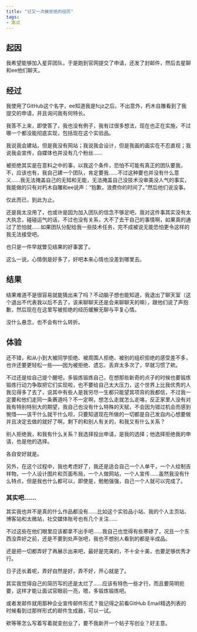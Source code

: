 ```yaml
---
title: "记又一次被拒绝的经历"
tags:
- 面试
---
```


## 起因

我希望能够加入星弈团队，于是跑到官网提交了申请，还发了封邮件，然后去星聊和ee他们聊天。

## 经过

我使用了GitHub这个名字，ee知道我是fcjz之后，不出意外，朽木自雕看到了我提交的申请，并且询问我有何特长。

我答不上来，即使答了，我也没有例子，我有过很多想法，现在也正在实施，不过哪一个都没能彻底实现，包括现在这个实验品。

我说我会建站，但是我没有网站；我说我会设计，但是我画的画实在不忍直视；我说我会宣传，自媒体也并没有几个粉丝……

被拒绝其实是在意料之中的事，以我这个条件，恐怕不可能有真正的团队要我，不，应该也有，我自己建一个团队，肯定要我……不过这种要也并没有什么意义……我无法掩盖自己的无知和无能，无法掩盖自己没技术没审美没人气的事实，我能做的只有对朽木自雕和ee说声：“抱歉，浪费你的时间了。”然后他们说没事。

仅此而已，到此为止。

还是我太没用了，也或许是因为加入团队的信念不够足吧，我对这件事其实没有太大执念，碰碰运气的话，不过也没有关系，大不了去干自己的事情啊，如果真的通过了恐怕就……如果团队分配给我一些技术任务，完不成被说无能恐怕更令这样的我无法接受吧。

也只是一件早就瞥见结果的好事罢了。

这么一说，心情倒是好多了，好吧本来心情也没差到哪里去。

## 结果

结果难道不是很容易就能猜出来了吗？不动脑子想也能知道，我退出了聊天室（这个退出不代表我以后不去了，该来聊聊天还是会来聊聊天的嘛），跟他们说了声抱歉，然后现在在这里写被拒绝的经历缓解无聊与平复心情。

没什么悬念，也不会有什么转折。

## 体验

还不错，和从小到大被同学拒绝、被周围人拒绝、被别的组织拒绝的感受差不多，也许还要更轻松一些——因为被拒绝、遗忘、丢弃太多次了，早就习惯了欸。

不过还是给自己提个醒吧，多锻炼锻炼自己，在想那些新奇的点子的时候也要锻炼锻炼行动力争取把它们实现啦，也不要给自己太大压力，这个世界上比我优秀的人我见得多了去了，说其中有些人是我穷尽一生都只能望其项背的我都信，不过我一定要和他们走同一条赛道吗？不一定啊，想怎么走就怎么走咯，反正家里人没有对我有特别特别大的期望，我自己也没有什么特殊的天赋，不会因为错过机会而感到惋惜——该干什么就干什么呗，只要知道现在所做的一切都是自己发自内心想要做并且决定去做的就好了啊，剩下的和别人有关的，和我又有什么关系？

别人拒绝我，和我有什么关系？我选择投出申请，是我的选择；他选择拒绝我的申请，也是他的选择。

各自安好就是。

另外，在这个过程中，我也考虑好了，我还是适合自己一个人单干，一个人绘制吉祥物，一个人设计图片和页面布局，一个人做网站，一个人宣传……虽然我没有什么特点，但是我也什么都可以，即使是，勉勉强强，自己一个人就可以完成了。

### 其实吧……

其实我也并不是真的什么作品都没有……比如这个实验品小站、我的个人主页站、博客站和太微站，社交媒体账号也有几个关注……

不过这些在他们眼里应该都拿不出手吧……我自己也觉得有些寒碜了，况且一个东西没弄好之前，还是不要到处声张吧，我也不想别人看到的都是半成品。

还是把一切都弄好了再展示出来吧，最好是完美的，不十全十美，也要足够优秀才行。

日子还长着呢，弄好自然是好，弄不好，开心就是了。

其实我觉得自己的简历写的还是太烂了……应该有特色一些才行，而且要简明扼要，这样才能让面试官眼前一亮，嗯，多锻炼锻炼吧。

或者发邮件就用那种企业宣传邮件形式？我记得之前看GitHub Email精选列表的时候看到过那样形式的邮件生成器，可以一试。

欸等等怎么写着写着就变创业了，要不我新开一个帖子写创业？好主意。
